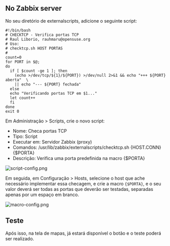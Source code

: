 ## No Zabbix server

No seu diretório de externalscripts, adicione o seguinte script:

```shell
#!/bin/bash
# CHECKTCP - Verifica portas TCP
# Raul Liborio, rauhmaru@opensuse.org
# Uso:
# checktcp.sh HOST PORTAS
#
count=0
for PORT in $@;
do
  if [ $count -ge 1 ]; then
    (echo >/dev/tcp/${1}/${PORT}) >/dev/null 2>&1 && echo "+++ ${PORT} aberta"  \
    || echo "--- ${PORT} fechada"
  else
  echo "Verificando portas TCP em $1..."
  let count++
  fi
done
exit 0
```
Em Administração > Scripts, crie o novo script:
* Nome: Checa portas TCP
* Tipo: Script
* Executar em: Servidor Zabbix (proxy)
* Comandos: /usr/lib/zabbix/externalscripts/checktcp.sh {HOST.CONN} {$PORTA}
* Descrição: Verifica uma porta predefinida na macro {$PORTA}

![script-config.png]()

Em seguida, em Configuração > Hosts, selecione o host que ache necessário implementar essa checagem, e crie a macro `{$PORTA}`, e o seu valor deverá ser todas as portas que deverão ser testadas, separadas apenas por um espaço em branco.

![macro-config.png]()

## Teste
Após isso, na tela de mapas, já estará disponível o botão e o teste poderá ser realizado.
